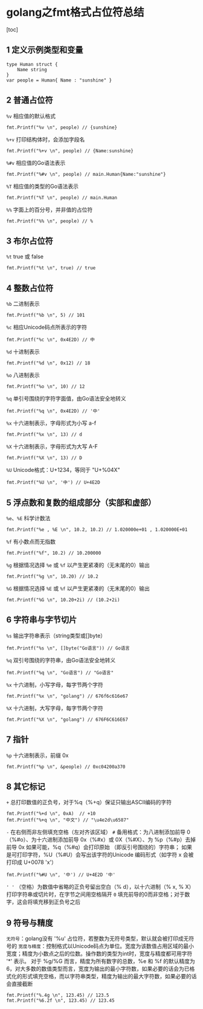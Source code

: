 # golang之fmt格式占位符总结
[toc]
## 1 定义示例类型和变量
```
type Human struct {
    Name string
}
var people = Human{ Name : "sunshine" }
```
## 2 普通占位符
`%v`    相应值的默认格式
```
fmt.Printf("%v \n", people) // {sunshine}
```
`%+v`    打印结构体时，会添加字段名
```
fmt.Printf("%+v \n", people) // {Name:sunshine}
```
`%#v`    相应值的Go语法表示
```
fmt.Printf("%#v \n", people) // main.Human{Name:"sunshine"}
```
`%T`    相应值的类型的Go语法表示
```
fmt.Printf("%T \n", people) // main.Human
```
`%%`    字面上的百分号，并非值的占位符
```
fmt.Printf("%% \n", people) // %
```
## 3 布尔占位符
`%t`    true 或 false
```
fmt.Printf("%t \n", true) // true
```
## 4 整数占位符
`%b`    二进制表示
```
fmt.Printf("%b \n", 5) // 101
```
`%c`    相应Unicode码点所表示的字符
```
fmt.Printf("%c \n", 0x4E2D) // 中
```
`%d`    十进制表示
```
fmt.Printf("%d \n", 0x12) // 18
```
`%o`    八进制表示
```
fmt.Printf("%o \n", 10) // 12
```
`%q`    单引号围绕的字符字面值，由Go语法安全地转义
```
fmt.Printf("%q \n", 0x4E2D) // '中'
```
`%x`    十六进制表示，字母形式为小写 a-f
```
fmt.Printf("%x \n", 13) // d
```
`%X`    十六进制表示，字母形式为大写 A-F
```
fmt.Printf("%X \n", 13) // D
```
`%U`    Unicode格式：U+1234，等同于 "U+%04X"
```
fmt.Printf("%U \n", '中') // U+4E2D
```
## 5 浮点数和复数的组成部分（实部和虚部）
`%e`、`%E`    科学计数法
```
fmt.Printf("%e , %E \n", 10.2, 10.2) // 1.020000e+01 , 1.020000E+01
```
`%f`    有小数点而无指数
```
fmt.Printf("%f", 10.2) // 10.200000
```
`%g`    根据情况选择 `%e` 或 `%f` 以产生更紧凑的（无末尾的0）输出 
```
fmt.Printf("%g \n", 10.20) // 10.2
```
`%G`    根据情况选择 `%E` 或 `%f` 以产生更紧凑的（无末尾的0）输出 
```
fmt.Printf("%G \n", 10.20+2i) // (10.2+2i)
```
## 6 字符串与字节切片
`%s`    输出字符串表示（string类型或[]byte）
```
fmt.Printf("%s \n", []byte("Go语言")) // Go语言
```
`%q`    双引号围绕的字符串，由Go语法安全地转义
```
fmt.Printf("%q \n", "Go语言") // "Go语言"
```
`%x`    十六进制，小写字母，每字节两个字符
```
fmt.Printf("%x \n", "golang") // 676f6c616e67
```
`%X`    十六进制，大写字母，每字节两个字符
```
fmt.Printf("%X \n", "golang") // 676F6C616E67
```
## 7 指针
`%p`    十六进制表示，前缀 0x
```
fmt.Printf("%p \n", &people) // 0xc04200a370
```
## 8 其它标记
`+`    总打印数值的正负号，对于%q（%+q）保证只输出ASCII编码的字符
```
fmt.Printf("%+d \n", 0xA)  // +10
fmt.Printf("%+q \n", "中文") // "\u4e2d\u6587"
```
`-`    在右侧而非左侧填充空格（左对齐该区域）
`#`    备用格式：为八进制添加前导 0（%#o）、为十六进制添加前导 0x（%#x）或 0X（%#X）、为 %p（%#p）去掉前导 0x
如果可能，%q（%#q）会打印原始 （即反引号围绕的）字符串；
如果是可打印字符，%U（%#U）会写出该字符的Unicode 编码形式（如字符 x 会被打印成 U+0078 'x'）
```
fmt.Printf("%#U \n", '中') // U+4E2D '中'
```
`' '`    （空格）为数值中省略的正负号留出空白（% d），以十六进制（% x, % X）打印字符串或切片时，在字节之间用空格隔开
`0`    填充前导的0而非空格；对于数字，这会将填充移到正负号之后
## 9 符号与精度
`无符号`：golang没有 '%u' 占位符，若整数为无符号类型，默认就会被打印成无符号的
`宽度与精度`：控制格式以Unicode码点为单位。宽度为该数值占用区域的最小宽度；精度为小数点之后的位数。操作数的类型为int时，宽度与精度都可用字符 '*' 表示。
对于 %g/%G 而言，精度为所有数字的总数，%e 和 %f 的默认精度为6，对大多数的数值类型而言，宽度为输出的最小字符数，如果必要的话会为已格式化的形式填充空格，而以字符串类型，精度为输出的最大字符数，如果必要的话会直接截断
```
fmt.Printf("%.4g \n", 123.45) // 123.5
fmt.Printf("%6.2f \n", 123.45) // 123.45
```